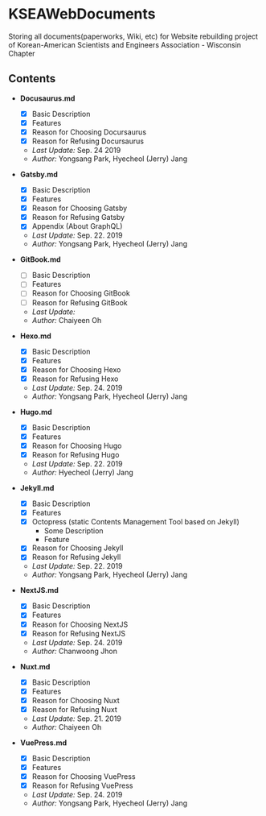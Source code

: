 # KSEAWebDocuments
Storing all documents(paperworks, Wiki, etc) for Website rebuilding project of Korean-American Scientists and Engineers Association - Wisconsin Chapter

## Contents
  - **Docusaurus.md**
    + [x] Basic Description
    + [x] Features
    + [x] Reason for Choosing Docursaurus
    + [x] Reason for Refusing Docursaurus
    + *Last Update:* Sep. 24 2019
    + *Author:* Yongsang Park, Hyecheol (Jerry) Jang

  - **Gatsby.md**
    + [x] Basic Description
    + [x] Features
    + [x] Reason for Choosing Gatsby
    + [x] Reason for Refusing Gatsby
    + [x] Appendix (About GraphQL)
    + *Last Update:* Sep. 22. 2019
    + *Author:* Yongsang Park, Hyecheol (Jerry) Jang

  - **GitBook.md**
    + [ ] Basic Description
    + [ ] Features
    + [ ] Reason for Choosing GitBook
    + [ ] Reason for Refusing GitBook
    + *Last Update:* 
    + *Author:* Chaiyeen Oh

  - **Hexo.md**
    + [x] Basic Description
    + [x] Features
    + [x] Reason for Choosing Hexo
    + [x] Reason for Refusing Hexo
    + *Last Update:* Sep. 24. 2019
    + *Author:* Yongsang Park, Hyecheol (Jerry) Jang

  - **Hugo.md**
    + [x] Basic Description
    + [x] Features
    + [x] Reason for Choosing Hugo
    + [x] Reason for Refusing Hugo
    + *Last Update:* Sep. 22. 2019
    + *Author:* Hyecheol (Jerry) Jang

  - **Jekyll.md**
    + [x] Basic Description
    + [x] Features
    + [x] Octopress (static Contents Management Tool based on Jekyll)
      * Some Description
      * Feature
    + [x] Reason for Choosing Jekyll
    + [x] Reason for Refusing Jekyll
    + *Last Update:* Sep. 22. 2019
    + *Author:* Yongsang Park, Hyecheol (Jerry) Jang

  - **NextJS.md**
    + [x] Basic Description
    + [x] Features
    + [x] Reason for Choosing NextJS
    + [x] Reason for Refusing NextJS
    + *Last Update:* Sep. 24. 2019
    + *Author:* Chanwoong Jhon

  - **Nuxt.md**
    + [x] Basic Description
    + [x] Features
    + [x] Reason for Choosing Nuxt
    + [x] Reason for Refusing Nuxt
    + *Last Update:* Sep. 21. 2019
    + *Author:* Chaiyeen Oh

  - **VuePress.md**
    + [x] Basic Description
    + [x] Features
    + [x] Reason for Choosing VuePress
    + [x] Reason for Refusing VuePress
    + *Last Update:* Sep. 24. 2019
    + *Author:* Yongsang Park, Hyecheol (Jerry) Jang
